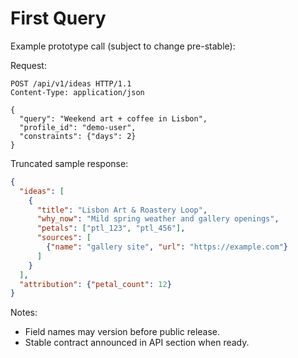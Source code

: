 # First Query

Example prototype call (subject to change pre-stable):

Request:

```http
POST /api/v1/ideas HTTP/1.1
Content-Type: application/json

{
  "query": "Weekend art + coffee in Lisbon",
  "profile_id": "demo-user",
  "constraints": {"days": 2}
}
```

Truncated sample response:

```json
{
  "ideas": [
    {
      "title": "Lisbon Art & Roastery Loop",
      "why_now": "Mild spring weather and gallery openings",
      "petals": ["ptl_123", "ptl_456"],
      "sources": [
        {"name": "gallery site", "url": "https://example.com"}
      ]
    }
  ],
  "attribution": {"petal_count": 12}
}
```

Notes:

- Field names may version before public release.
- Stable contract announced in API section when ready.
